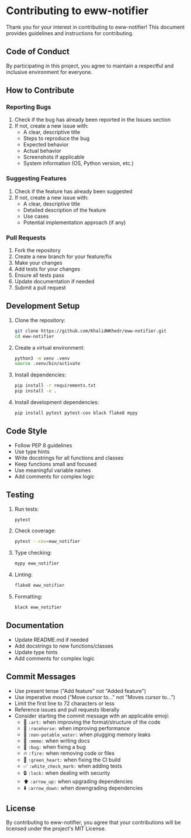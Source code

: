 # Contributing to eww-notifier

Thank you for your interest in contributing to eww-notifier! This document provides guidelines and instructions for contributing.

## Code of Conduct

By participating in this project, you agree to maintain a respectful and inclusive environment for everyone.

## How to Contribute

### Reporting Bugs

1. Check if the bug has already been reported in the Issues section
2. If not, create a new issue with:
   - A clear, descriptive title
   - Steps to reproduce the bug
   - Expected behavior
   - Actual behavior
   - Screenshots if applicable
   - System information (OS, Python version, etc.)

### Suggesting Features

1. Check if the feature has already been suggested
2. If not, create a new issue with:
   - A clear, descriptive title
   - Detailed description of the feature
   - Use cases
   - Potential implementation approach (if any)

### Pull Requests

1. Fork the repository
2. Create a new branch for your feature/fix
3. Make your changes
4. Add tests for your changes
5. Ensure all tests pass
6. Update documentation if needed
7. Submit a pull request

## Development Setup

1. Clone the repository:
   ```sh
   git clone https://github.com/KhalidWKhedr/eww-notifier.git
   cd eww-notifier
   ```

2. Create a virtual environment:
   ```sh
   python3 -m venv .venv
   source .venv/bin/activate
   ```

3. Install dependencies:
   ```sh
   pip install -r requirements.txt
   pip install -e .
   ```

4. Install development dependencies:
   ```sh
   pip install pytest pytest-cov black flake8 mypy
   ```

## Code Style

- Follow PEP 8 guidelines
- Use type hints
- Write docstrings for all functions and classes
- Keep functions small and focused
- Use meaningful variable names
- Add comments for complex logic

## Testing

1. Run tests:
   ```sh
   pytest
   ```

2. Check coverage:
   ```sh
   pytest --cov=eww_notifier
   ```

3. Type checking:
   ```sh
   mypy eww_notifier
   ```

4. Linting:
   ```sh
   flake8 eww_notifier
   ```

5. Formatting:
   ```sh
   black eww_notifier
   ```

## Documentation

- Update README.md if needed
- Add docstrings to new functions/classes
- Update type hints
- Add comments for complex logic

## Commit Messages

- Use present tense ("Add feature" not "Added feature")
- Use imperative mood ("Move cursor to..." not "Moves cursor to...")
- Limit the first line to 72 characters or less
- Reference issues and pull requests liberally
- Consider starting the commit message with an applicable emoji:
  - 🎨 `:art:` when improving the format/structure of the code
  - 🐎 `:racehorse:` when improving performance
  - 🚱 `:non-potable_water:` when plugging memory leaks
  - 📝 `:memo:` when writing docs
  - 🐛 `:bug:` when fixing a bug
  - 🔥 `:fire:` when removing code or files
  - 💚 `:green_heart:` when fixing the CI build
  - ✅ `:white_check_mark:` when adding tests
  - 🔒 `:lock:` when dealing with security
  - ⬆️ `:arrow_up:` when upgrading dependencies
  - ⬇️ `:arrow_down:` when downgrading dependencies

## License

By contributing to eww-notifier, you agree that your contributions will be licensed under the project's MIT License. 
